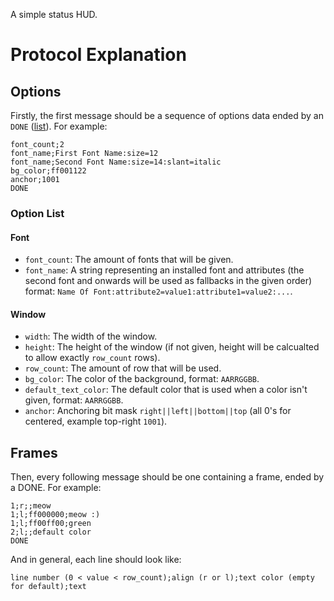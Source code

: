 A simple status HUD.

# Protocol Explanation
## Options
Firstly, the first message should be a sequence of options
data ended by an `DONE` ([list](#option-list)). For example:

```
font_count;2
font_name;First Font Name:size=12
font_name;Second Font Name:size=14:slant=italic
bg_color;ff001122
anchor;1001
DONE
```

### Option List

#### Font

* `font_count`: The amount of fonts that will be given.
* `font_name`: A string representing an installed font and attributes (the second font and onwards will be used as fallbacks in the given order) format: `Name Of Font:attribute2=value1:attribute1=value2:...`.

#### Window

* `width`: The width of the window.
* `height`: The height of the window (if not given, height
will be calcualted to allow exactly `row_count` rows).
* `row_count`: The amount of row that will be used.
* `bg_color`: The color of the background, format: `AARRGGBB`.
* `default_text_color`: The default color that is used when a color isn't given, format: `AARRGGBB`.
* `anchor`: Anchoring bit mask `right||left||bottom||top` (all 0's for centered, example top-right `1001`).

## Frames

Then, every following message should be one containing a
frame, ended by a DONE. For example:

```
1;r;;meow
1;l;ff000000;meow :)
1;l;ff00ff00;green
2;l;;default color
DONE
```

And in general, each line should look like:

`line number (0 < value < row_count);align (r or l);text color (empty for default);text`
